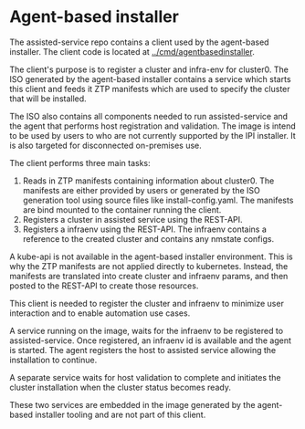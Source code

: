 # Agent-based installer

The assisted-service repo contains a client used by the agent-based installer. 
The client code is located at [../cmd/agentbasedinstaller](../cmd/agentbasedinstaller/).

The client's purpose is to register a cluster and infra-env for cluster0. 
The ISO generated by the agent-based installer contains a service which
starts this client and feeds it ZTP manifests which are used to specify 
the cluster that will be installed.

The ISO also contains all components needed to run assisted-service
and the agent that performs host registration and validation. The image 
is intend to be used by users to who are not currently supported by the 
IPI installer. It is also targeted for disconnected on-premises use.

The client performs three main tasks:
1. Reads in ZTP manifests containing information about cluster0. The manifests
   are either provided by users or generated by the ISO generation tool using
   source files like install-config.yaml. The manifests are bind mounted
   to the container running the client.
2. Registers a cluster in assisted service using the REST-API.
3. Registers a infraenv using the REST-API. The infraenv contains a
   reference to the created cluster and contains any nmstate configs.

A kube-api is not available in the agent-based installer environment. This
is why the ZTP manifests are not applied directly to kubernetes. Instead,
the manifests are translated into create cluster and infraenv params, and
then posted to the REST-API to create those resources.

This client is needed to register the cluster and infraenv to minimize
user interaction and to enable automation use cases.

A service running on the image, waits for the infraenv to be registered
to assisted-service. Once registered, an infraenv id is available and
the agent is started. The agent registers the host to assisted service
allowing the installation to continue.

A separate service waits for host validation to complete and initiates
the cluster installation when the cluster status becomes ready.

These two services are embedded in the image generated by the agent-based
installer tooling and are not part of this client.